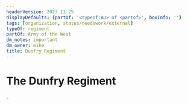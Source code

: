 ```yaml
---
headerVersion: 2023.11.25
displayDefaults: {partOf: '<typeof:AU> of <partof>', boxInfo: ''}
tags: [organization, status/needswork/external]
typeOf: regiment
partOf: Army of the West
dm_notes: important
dm_owner: mike
title: Dunfry Regiment
---
```

# The Dunfry Regiment
<div class="grid cards ext-narrow-margin ext-one-column" markdown>
-
</div>


